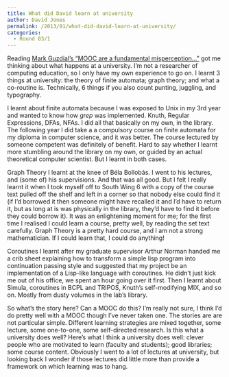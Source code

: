 ```yaml
---
title: What did David learn at university
author: David Jones
permalink: /2013/01/what-did-david-learn-at-university/
categories:
  - Round 03/1
---
```

Reading [Mark Guzdial&#8217;s &#8220;MOOC are a fundamental misperception&#8230;&#8221;][1] got me thinking about what happens at a university. I&#8217;m not a researcher of computing education, so I only have my own experience to go on. I learnt 3 things at university: the theory of finite automata; graph theory; and what a co-routine is. Technically, 6 things if you also count punting, juggling, and typography.

I learnt about finite automata because I was exposed to Unix in my 3rd year and wanted to know how *grep* was implemented. Knuth, Regular Expressions, DFAs, NFAs. I did all that basically on my own, in the library. The following year I did take a a compulsory course on finite automata for my diploma in computer science, and it was better. The course lectured by someone competent was definitely of benefit. Hard to say whether I learnt more stumbling around the library on my own, or guided by an actual theoretical computer scientist. But I learnt in both cases.

Graph Theory I learnt at the knee of Béla Bollobás. I went to his lectures, and (some of) his supervisions. And that was all good. But I felt I really learnt it when I took myself off to South Wing 6 with a copy of the course text pulled off the shelf and left in a corner so that nobody else could find it (if I&#8217;d borrowed it then someone might have recalled it and I&#8217;d have to return it, but as long at is was physically in the library, they&#8217;d have to find it before they could borrow it). It was an enlightening moment for me; for the first time I realised I could learn a course, pretty well, by reading the set text carefully. Graph Theory is a pretty hard course, and I am not a strong mathematician. If I could learn that, I could do anything!

Coroutines I learnt after my graduate supervisor Arthur Norman handed me a crib sheet explaining how to transform a simple lisp program into continuation passing style and suggested that my project be an implementation of a Lisp-like language with coroutines. He didn&#8217;t just kick me out of his office, we spent an hour going over it first. Then I learnt about Simula, coroutines in BCPL and TRIPOS, Knuth&#8217;s self-modifying MIX, and so on. Mostly from dusty volumes in the lab&#8217;s library.

So what&#8217;s the story here? Can a MOOC do this? I&#8217;m really not sure, I think I&#8217;d do pretty well with a MOOC though I&#8217;ve never taken one. The stories are are not particular simple. Different learning strategies are mixed together, some lecture, some one-to-one, some self-directed research. Is this what a university does well? Here&#8217;s what I think a university does well: clever people who are motivated to learn (faculty and students); good libraries; some course content. Obviously I went to a lot of lectures at university, but looking back I wonder if those lectures did little more than provide a framework on which learning was to hang.

 [1]: http://computinged.wordpress.com/2013/01/04/moocs-are-a-fundamental-misperception-of-how-learning-works/
